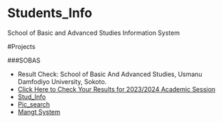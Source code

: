 # Students_Info
School of Basic and Advanced Studies Information System

#Projects

###SOBAS
- Result Check: School of Basic And Advanced Studies, Usmanu Damfodiyo University, Sokoto.
- [Click Here to Check Your Results for 2023/2024 Academic Session](https://script.google.com/macros/s/AKfycbzYZcARpHUnWDOkUAkCzXZR_CVZfxUOFajYGZQEmUPp/dev)
- [Stud_Info](studt.html)
- [Pic_search](https://script.google.com/macros/s/AKfycbz77MmOv6w3-UT3-IZxY7joLI-o2b2hGqkm82uANhxzjO6h37xrAlvw77Kg9RD2Aihw/exec)
- [Mangt System](README.md)
